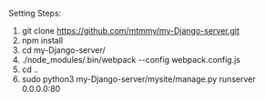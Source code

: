Setting Steps:

1. git clone https://github.com/mtmmy/my-Django-server.git
2. npm install
3. cd my-Django-server/
4. ./node_modules/.bin/webpack --config webpack.config.js
5. cd ..
6. sudo python3 my-Django-server/mysite/manage.py runserver 0.0.0.0:80
